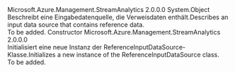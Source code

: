 <Type Name="ReferenceInputDataSource" FullName="Microsoft.Azure.Management.StreamAnalytics.Models.ReferenceInputDataSource">
  <TypeSignature Language="C#" Value="public class ReferenceInputDataSource" />
  <TypeSignature Language="ILAsm" Value=".class public auto ansi beforefieldinit ReferenceInputDataSource extends System.Object" />
  <TypeSignature Language="DocId" Value="T:Microsoft.Azure.Management.StreamAnalytics.Models.ReferenceInputDataSource" />
  <TypeSignature Language="VB.NET" Value="Public Class ReferenceInputDataSource" />
  <TypeSignature Language="F#" Value="type ReferenceInputDataSource = class" />
  <AssemblyInfo>
    <AssemblyName>Microsoft.Azure.Management.StreamAnalytics</AssemblyName>
    <AssemblyVersion>2.0.0.0</AssemblyVersion>
  </AssemblyInfo>
  <Base>
    <BaseTypeName>System.Object</BaseTypeName>
  </Base>
  <Interfaces />
  <Docs>
    <summary>
            <span data-ttu-id="baa4e-101">Beschreibt eine Eingabedatenquelle, die Verweisdaten enthält.</span><span class="sxs-lookup"><span data-stu-id="baa4e-101">Describes an input data source that contains reference data.</span></span>
            </summary>
    <remarks>To be added.</remarks>
  </Docs>
  <Members>
    <Member MemberName=".ctor">
      <MemberSignature Language="C#" Value="public ReferenceInputDataSource ();" />
      <MemberSignature Language="ILAsm" Value=".method public hidebysig specialname rtspecialname instance void .ctor() cil managed" />
      <MemberSignature Language="DocId" Value="M:Microsoft.Azure.Management.StreamAnalytics.Models.ReferenceInputDataSource.#ctor" />
      <MemberSignature Language="VB.NET" Value="Public Sub New ()" />
      <MemberType>Constructor</MemberType>
      <AssemblyInfo>
        <AssemblyName>Microsoft.Azure.Management.StreamAnalytics</AssemblyName>
        <AssemblyVersion>2.0.0.0</AssemblyVersion>
      </AssemblyInfo>
      <Parameters />
      <Docs>
        <summary>
            <span data-ttu-id="baa4e-102">Initialisiert eine neue Instanz der ReferenceInputDataSource-Klasse.</span><span class="sxs-lookup"><span data-stu-id="baa4e-102">Initializes a new instance of the ReferenceInputDataSource class.</span></span>
            </summary>
        <remarks>To be added.</remarks>
      </Docs>
    </Member>
  </Members>
</Type>